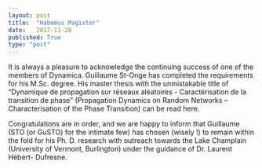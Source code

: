 ```yaml
---
layout: post
title:  "Habemus Magister"
date:   2017-11-28
published: True
type: "post"
---
```


It is always a pleasure to acknowledge the continuing success of one of the members of Dynamica. Guillaume St-Onge has completed the requirements for his M.Sc. degree. His master thesis with the unmistakable title of “Dynamique de propagation sur réseaux aléatoires - Caractérisation de la transition de phase” (Propagation Dynamics on Random Networks – Characterisation of the Phase Transition) can be read here.


 Congratulations are in order, and we are happy to inform that Guillaume (STO
(or GuSTO) for the intimate few) has chosen (wisely !) to remain within the fold for his Ph. D. research with outreach towards the Lake Champlain
(University of Vermont, Burlington) under the guidance of Dr. Laurent Hébert-
Dufresne.


